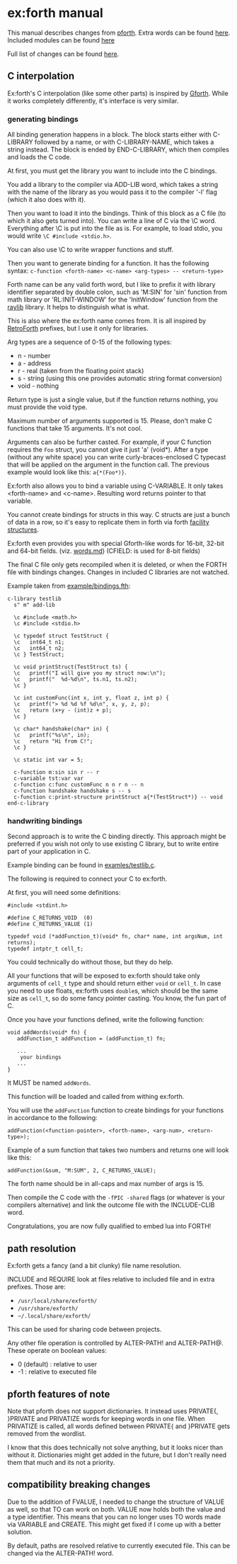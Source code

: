 # ex:forth manual
This manual describes changes from
[pforth](https://www.softsynth.com/pforth/).
Extra words can be found [here](words.md).
Included modules can be found [here](modules.md)

Full list of changes can be found
[here](changes.md).

## C interpolation

Ex:forth's C interpolation (like some other parts) is inspired by
[Gforth](https://gforth.org/).
While it works completely differently, it's interface is very similar.

### generating bindings

All binding generation happens in a block.
The block starts either with C-LIBRARY followed by a name, or with
C-LIBRARY-NAME, which takes a string instead.
The block is ended by END-C-LIBRARY, which then compiles and loads the C code.

At first, you must get the library you want to include into the C bindings.

You add a library to the compiler via ADD-LIB word, which takes a string with
the name of the library as you would pass it to the compiler '-l' flag
(which it also does with it).

Then you want to load it into the bindings.
Think of this block as a C file (to which it also gets turned into).
You can write a line of C via the \C word. Everything after \C is put
into the file as is.
For example, to load stdio, you would write `\C #include <stdio.h>`.

You can also use \C to write wrapper functions and stuff.

Then you want to generate binding for a function.
It has the following syntax:
`c-function <forth-name> <c-name> <arg-types> -- <return-type>`

Forth name can be any valid forth word, but I like to prefix it with
library identifier separated by double colon, such as 'M:SIN' for 'sin' function
from math library or 'RL:INIT-WINDOW' for the 'InitWindow' function from the
[raylib](https://www.raylib.com/)
library.
It helps to distinguish what is what.

This is also where the ex:forth name comes from.
It is all inspired by
[RetroForth](https://retroforth.org/)
prefixes, but I use it only for libraries.

Arg types are a sequence of 0-15 of the following types:

- n - number
- a - address
- r - real (taken from the floating point stack)
- s - string (using this one provides automatic string format conversion)
- void - nothing

Return type is just a single value, but if the function returns nothing, you
must provide the void type.

Maximum number of arguments supported is 15.
Please, don't make C functions that take 15 arguments.
It's not cool.

Arguments can also be further casted. For example, if your C function requires
the `Foo` struct, you cannot give it just 'a' (void*).
After a type (without any white space) you can write curly-braces-enclosed
C typecast that will be applied on the argument in the function call.
The previous example would look like this: `a{*(Foo*)}`.

Ex:forth also allows you to bind a variable using C-VARIABLE.
It only takes \<forth-name\> and \<c-name\>.
Resulting word returns pointer to that variable.

You cannot create bindings for structs in this way.
C structs are just a bunch of data in a row, so it's easy to replicate them
in forth via forth
[facility structures](https://forth-standard.org/standard/facility/BEGIN-STRUCTURE).

Ex:forth even provides you with special Gforth-like words for 16-bit,
32-bit and 64-bit fields. (viz.
[words.md](words.md))
(CFIELD: is used for 8-bit fields)

The final C file only gets recompiled when it is deleted, or when the FORTH file
with bindings changes.
Changes in included C libraries are not watched.

Example taken from
[example/bindings.fth](../example/bindings.fth):

```
c-library testlib
  s" m" add-lib

  \c #include <math.h>
  \c #include <stdio.h>

  \c typedef struct TestStruct {
  \c   int64_t n1;
  \c   int64_t n2;
  \c } TestStruct;

  \c void printStruct(TestStruct ts) { 
  \c   printf("I will give you my struct now:\n");
  \c   printf("  %d-%d\n", ts.n1, ts.n2);
  \c } 

  \c int customFunc(int x, int y, float z, int p) {
  \c   printf("> %d %d %f %d\n", x, y, z, p);
  \c   return (x+y - (int)z + p);
  \c }

  \c char* handshake(char* in) {
  \c   printf("%s\n", in);
  \c   return "Hi from C!";
  \c } 

  \c static int var = 5;

  c-function m:sin sin r -- r
  c-variable tst:var var
  c-function c:func customFunc n n r n -- n
  c-function handshake handshake s -- s
  c-function c:print-structure printStruct a{*(TestStruct*)} -- void
end-c-library
```

### handwriting bindings

Second approach is to write the C binding directly.
This approach might be preferred if you wish not only to use existing C library,
but to write entire part of your application in C.

Example binding can be found in
[examles/testlib.c](../example/testlib.c).

The following is required to connect your C to ex:forth.

At first, you will need some definitions:

```
#include <stdint.h>

#define C_RETURNS_VOID  (0)
#define C_RETURNS_VALUE (1)

typedef void (*addFunction_t)(void* fn, char* name, int argsNum, int returns);
typedef intptr_t cell_t;
```

You could technically do without those, but they do help.

All your functions that will be exposed to ex:forth should take only
arguments of `cell_t` type and should return either `void` or `cell_t`.
In case you need to use floats, ex:forth uses `double`s, which should be the
same size as `cell_t`, so do some fancy pointer casting.
You know, the fun part of C.

Once you have your functions defined, write the following function:

```
void addWords(void* fn) {
   addFunction_t addFunction = (addFunction_t) fn;

   ...
    your bindings
   ...
}
```

It MUST be named `addWords`.

This function will be loaded and called from withing ex:forth.

You will use the `addFunction` function to create bindings for your functions
in accordance to the following:

```
addFunction(<function-pointer>, <forth-name>, <arg-num>, <return-type>);
```

Example of a sum function that takes two numbers and returns one will look
like this:

```
addFunction(&sum, "M:SUM", 2, C_RETURNS_VALUE);
```

The forth name should be in all-caps and max number of args is 15.

Then compile the C code with the `-fPIC -shared` flags (or whatever is your
compilers alternative) and link the outcome file with the INCLUDE-CLIB
word.

Congratulations, you are now fully qualified to embed lua into FORTH!

## path resolution

Ex:forth gets a fancy (and a bit clunky) file name resolution.

INCLUDE and REQUIRE look at files relative to included file and in
extra prefixes.
Those are:

- `/usr/local/share/exforth/`
- `/usr/share/exforth/`
- `~/.local/share/exforth/`

This can be used for sharing code between projects.

Any other file operation is controlled by ALTER-PATH! and ALTER-PATH@.
These operate on boolean values:

- 0 (default) : relative to user
- -1 : relative to executed file


## pforth features of note

Note that pforth does not support dictionaries.
It instead uses PRIVATE{, }PRIVATE and PRIVATIZE words for keeping
words in one file.
When PRIVATIZE is called, all words defined between PRIVATE{ and }PRIVATE
gets removed from the wordlist.

I know that this does technically not solve anything, but it looks nicer
than without it.
Dictionaries might get added in the future, but I don't really need them that
much and its not a priority.

## compatibility breaking changes

Due to the addition of FVALUE, I needed to change the structure of VALUE
as well, so that TO can work on both.
VALUE now holds both the value and a type identifier.
This means that you can no longer uses TO words made via VARIABLE and CREATE.
This might get fixed if I come up with a better solution.

By default, paths are resolved relative to currently executed file.
This can be changed via the ALTER-PATH! word.
